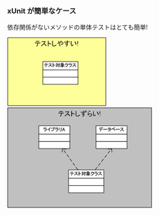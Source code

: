 ### xUnit が簡単なケース

依存関係がないメソッドの単体テストはとても簡単!

![簡単な例](resources/easy.png)
![難しい例](resources/difficult.png)
